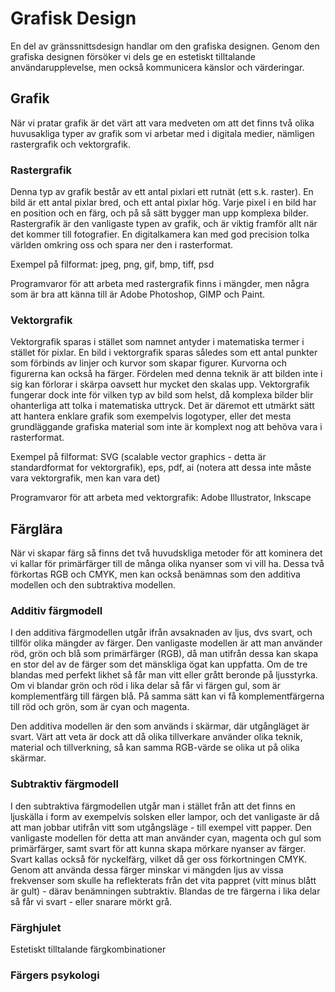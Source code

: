 # Grafisk Design
En del av gränssnittsdesign handlar om den grafiska designen. Genom den grafiska designen försöker vi dels ge en estetiskt tilltalande användarupplevelse, men också kommunicera känslor och värderingar. 

## Grafik
När vi pratar grafik är det värt att vara medveten om att det finns två olika huvusakliga typer av grafik som vi arbetar med i digitala medier, nämligen rastergrafik och vektorgrafik. 

### Rastergrafik
Denna typ av grafik består av ett antal pixlari ett rutnät (ett s.k. raster). En bild är ett antal pixlar bred, och ett antal pixlar hög. Varje pixel i en bild har en position och en färg, och på så sätt bygger man upp komplexa bilder. Rastergrafik är den vanligaste typen av grafik, och är viktig framför allt när det kommer till fotografier. En digitalkamera kan med god precision tolka världen omkring oss och spara ner den i rasterformat. 

Exempel på filformat: jpeg, png, gif, bmp, tiff, psd 

Programvaror för att arbeta med rastergrafik finns i mängder, men några som är bra att känna till är Adobe Photoshop, GIMP och Paint. 

### Vektorgrafik
Vektorgrafik sparas i stället som namnet antyder i matematiska termer i stället för pixlar. En bild i vektorgrafik sparas således som ett antal punkter som förbinds av linjer och kurvor som skapar figurer. Kurvorna och figurerna kan också ha färger. Fördelen med denna teknik är att bilden inte i sig kan förlorar i skärpa oavsett hur mycket den skalas upp. Vektorgrafik fungerar dock inte för vilken typ av bild som helst, då komplexa bilder blir ohanterliga att tolka i matematiska uttryck. Det är däremot ett utmärkt sätt att hantera enklare grafik som exempelvis logotyper, eller det mesta grundläggande grafiska material som inte är komplext nog att behöva vara i rasterformat. 

Exempel på filformat: SVG (scalable vector graphics - detta är standardformat for vektorgrafik), eps, pdf, ai (notera att dessa inte måste vara vektorgrafik, men kan vara det)

Programvaror för att arbeta med vektorgrafik: Adobe Illustrator, Inkscape

## Färglära

När vi skapar färg så finns det två huvudskliga metoder för att kominera det vi kallar för primärfärger till de många olika nyanser som vi vill ha. Dessa två förkortas RGB och CMYK, men kan också benämnas som den additiva modellen och den subtraktiva modellen. 

### Additiv färgmodell
I den additiva färgmodellen utgår ifrån avsaknaden av ljus, dvs svart, och tillför olika mängder av färger. Den vanligaste modellen är att man använder röd, grön och blå som primärfärger (RGB), då man utifrån dessa kan skapa en stor del av de färger som det mänskliga ögat kan uppfatta. Om de tre blandas med perfekt likhet så får man vitt eller grått beronde på ljusstyrka. Om vi blandar grön och röd i lika delar så får vi färgen gul, som är komplementfärg till färgen blå. På samma sätt kan vi få komplementfärgerna till röd och grön, som är cyan och magenta. 

Den additiva modellen är den som används i skärmar, där utgångläget är svart. Värt att veta är dock att då olika tillverkare använder olika teknik, material och tillverkning, så kan samma RGB-värde se olika ut på olika skärmar.

### Subtraktiv färgmodell
I den subtraktiva färgmodellen utgår man i stället från att det finns en ljuskälla i form av exempelvis solsken eller lampor, och det vanligaste är då att man jobbar utifrån vitt som utgångsläge - till exempel vitt papper. Den vanligaste modellen för detta att man använder cyan, magenta och gul som primärfärger, samt svart för att kunna skapa mörkare nyanser av färger. Svart kallas också för nyckelfärg, vilket då ger oss förkortningen CMYK. Genom att använda dessa färger minskar vi mängden ljus av vissa frekvenser som skulle ha reflekterats från det vita pappret (vitt minus blått är gult) - därav benämningen subtraktiv. Blandas de tre färgerna i lika delar så får vi svart - eller snarare mörkt grå. 

### Färghjulet

Estetiskt tilltalande färgkombinationer


### Färgers psykologi


